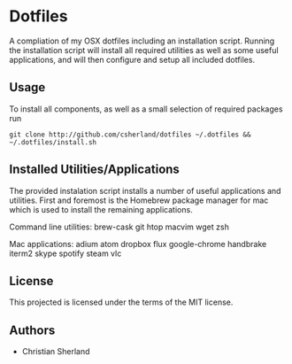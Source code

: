 Dotfiles
========
A compliation of my OSX dotfiles including an installation script. Running the installation script
will install all required utilities as well as some useful applications, and will then configure and
setup all included dotfiles.

Usage
-----
To install all components, as well as a small selection of required packages run

    git clone http://github.com/csherland/dotfiles ~/.dotfiles && ~/.dotfiles/install.sh

Installed Utilities/Applications
--------------------------------
The provided instalation script installs a number of useful applications and utilities. First and
foremost is the Homebrew package manager for mac which is used to install the remaining applications.

  Command line utilities:
    brew-cask
    git
    htop
    macvim
    wget
    zsh

  Mac applications:
    adium
    atom
    dropbox
    flux
    google-chrome
    handbrake
    iterm2
    skype
    spotify
    steam
    vlc

License
-------
This projected is licensed under the terms of the MIT license.

Authors
-------
- Christian Sherland
